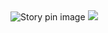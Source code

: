 <img src="https://i.pinimg.com/736x/4a/cc/25/4acc250e0075e3adfe6257b01f3f8244.jpg" alt="Story pin image"/>
<img src="https://64.media.tumblr.com/01030a58d7a8ba0834077fba4cfe66df/1e1c35469c0af6fc-b2/s640x960/11c411576e19e9a812916bc63b57a779eed4eed0.jpg"/>
